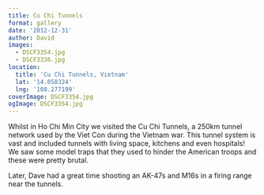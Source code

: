 ```yaml
---
title: Cu Chi Tunnels
format: gallery
date: '2012-12-31'
author: David
images:
  - DSCF3354.jpg
  - DSCF3336.jpg
location:
  title: 'Cu Chi Tunnels, Vietnam'
  lat: '14.058324'
  lng: '108.277199'
coverImage: DSCF3354.jpg
ogImage: DSCF3354.jpg
---
```


Whilst in Ho Chi Min City we visited the Cu Chi Tunnels, a 250km tunnel network used by the Viet Con during the Vietnam war. This tunnel system is vast and included tunnels with living space, kitchens and even hospitals! We saw some model traps that they used to hinder the American troops and these were pretty brutal.

Later, Dave had a great time shooting an AK-47s and M16s in a firing range near the tunnels.
